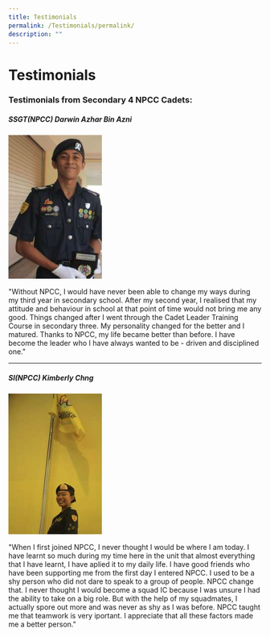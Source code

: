 ```yaml
---
title: Testimonials
permalink: /Testimonials/permalink/
description: ""
---
```

Testimonials
============

### Testimonials from Secondary 4 NPCC Cadets:



##### SSGT(NPCC) Darwin Azhar Bin Azni

![](/images/Test1.png)

"Without NPCC, I would have never been able to change my ways during my third year in secondary school. After my second year, I realised that my attitude and behaviour in school at that point of time would not bring me any good. Things changed after I went through the Cadet Leader Training Course in secondary three. My personality changed for the better and I matured. Thanks to NPCC, my life became better than before. I have become the leader who I have always wanted to be - driven and disciplined one."




---

##### SI(NPCC) Kimberly Chng  

![](/images/Test2.png)


"When I first joined NPCC, I never thought I would be where I am today. I have learnt so much during my time here in the unit that almost everything that I have learnt, I have aplied it to my daily life. I have good friends who have been supporting me from the first day I entered NPCC. I used to be a shy person who did not dare to speak to a group of people. NPCC change that. I never thought I would become a squad IC because I was unsure I had the ability to take on a big role. But with the help of my squadmates, I actually spore out more and was never as shy as I was before. NPCC taught me that teamwork is very iportant. I appreciate that all these factors made me a better person."

